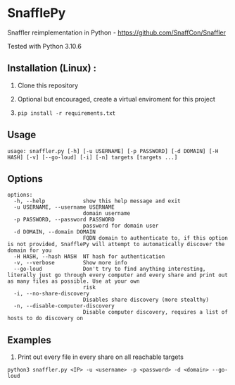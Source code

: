 # SnafflePy
Snaffler reimplementation in Python - https://github.com/SnaffCon/Snaffler 

Tested with Python 3.10.6

## Installation (Linux) :

1. Clone this repository

2. Optional but encouraged, create a virtual enviroment for this project

3. `pip install -r requirements.txt` 

## Usage

`usage: snaffler.py [-h] [-u USERNAME] [-p PASSWORD] [-d DOMAIN] [-H HASH] [-v] [--go-loud] [-i] [-n] targets [targets ...]`

## Options
~~~
options:
  -h, --help            show this help message and exit
  -u USERNAME, --username USERNAME
                        domain username
  -p PASSWORD, --password PASSWORD
                        password for domain user
  -d DOMAIN, --domain DOMAIN
                        FQDN domain to authenticate to, if this option is not provided, SnafflePy will attempt to automatically discover the domain for you
  -H HASH, --hash HASH  NT hash for authentication
  -v, --verbose         Show more info
  --go-loud             Don't try to find anything interesting, literally just go through every computer and every share and print out as many files as possible. Use at your own
                        risk
  -i, --no-share-discovery
                        Disables share discovery (more stealthy)
  -n, --disable-computer-discovery
                        Disable computer discovery, requires a list of hosts to do discovery on
~~~

## Examples

1. Print out every file in every share on all reachable targets 

`python3 snaffler.py <IP> -u <username> -p <password> -d <domain> --go-loud` 